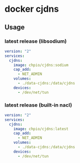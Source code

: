 # docker cjdns

## Usage

### latest release (libsodium)

```yaml
version: "2"
services:
  cjdns:
    image: chpio/cjdns:sodium
    cap_add:
      - NET_ADMIN
    volumes:
      - ./data-cjdns:/data/cjdns
    devices:
      - /dev/net/tun
```

### latest release (built-in nacl)

```yaml
version: "2"
services:
  cjdns:
    image: chpio/cjdns:latest
    cap_add:
      - NET_ADMIN
    volumes:
      - ./data-cjdns:/data/cjdns
    devices:
      - /dev/net/tun
```
